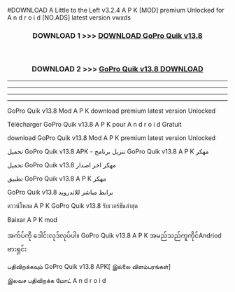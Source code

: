 #DOWNLOAD A Little to the Left v3.2.4 A P K [MOD] premium Unlocked for A n d r o i d [NO.ADS] latest version vwxds 



<div align="center">

<h3>DOWNLOAD 1 >>> <a href="https://getmod1.web.app/?judule=Btd Battles">DOWNLOAD GoPro Quik v13.8</a></h3><br>

<h3>DOWNLOAD 2 >>> <a href="https://getmod1.web.app/?judule=Btd Battles">GoPro Quik v13.8 DOWNLOAD </a></h3>

</div>


----------------------------------------------------------

----------------------------------------------------------

----------------------------------------------------------

----------------------------------------------------------


GoPro Quik v13.8 Mod A P K download premium latest version Unlocked

Télécharger GoPro Quik v13.8 A P K pour A n d r o i d Gratuit

download GoPro Quik v13.8 Mod A P K premium latest version Unlocked

تحميل GoPro Quik v13.8 APK - تنزيل برنامج GoPro Quik v13.8 A P K مهكر

تحميل GoPro Quik v13.8 مهكر اخر اصدار

تطبيق GoPro Quik v13.8 A P K مهكر

GoPro Quik v13.8 برابط مباشر للاندرويد

ดาวน์โหลด A P K GoPro Quik v13.8 รับเวอร์ชันล่าสุด

Baixar A P K mod

အက်ပ်ကို ဒေါင်းလုဒ်လုပ်ပါ။ GoPro Quik v13.8 A P K အမည်သည်ကူကိုင်Andriod ဗားရှင်း

பதிவிறக்கவும் GoPro Quik v13.8 APK[ இல்லை விளம்பரங்கள்] 
 
இலவச பதிவிறக்க மோட் A n d r o i d



